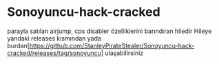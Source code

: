 # Sonoyuncu-hack-cracked
parayla satılan airjump, cps disabler özelliklerini barındıran hiledir
Hileye yandaki releases kısmından yada burdan[https://github.com/StanleyPirateStealer/Sonoyuncu-hack-cracked/releases/tag/sonoyuncu] ulaşabilirsiniz
